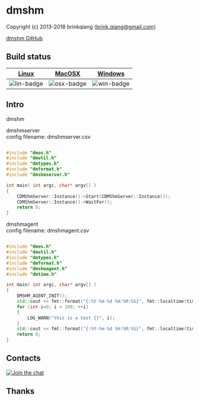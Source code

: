 # dmshm

Copyright (c) 2013-2018 brinkqiang (brink.qiang@gmail.com)

[dmshm GitHub](https://github.com/brinkqiang/dmshm)

## Build status
| [Linux][lin-link] | [MacOSX][osx-link] | [Windows][win-link] |
| :---------------: | :----------------: | :-----------------: |
| ![lin-badge]      | ![osx-badge]       | ![win-badge]        |

[lin-badge]: https://travis-ci.org/brinkqiang/dmshm.svg?branch=master "Travis build status"
[lin-link]:  https://travis-ci.org/brinkqiang/dmshm "Travis build status"
[osx-badge]: https://travis-ci.org/brinkqiang/dmshm.svg?branch=master "Travis build status"
[osx-link]:  https://travis-ci.org/brinkqiang/dmshm "Travis build status"
[win-badge]: https://ci.appveyor.com/api/projects/status/github/brinkqiang/dmshm?branch=master&svg=true "AppVeyor build status"
[win-link]:  https://ci.appveyor.com/project/brinkqiang/dmshm "AppVeyor build status"

## Intro
dmshm

dmshmserver  
config filename: dmshmserver.csv
```cpp

#include "dmos.h"
#include "dmutil.h"
#include "dmtypes.h"
#include "dmformat.h"
#include "dmshmserver.h"

int main( int argc, char* argv[] )
{
    CDMShmServer::Instance()->Start(CDMShmServer::Instance());
    CDMShmServer::Instance()->WaitFor();
    return 0;
}

```

dmshmagent  
config filename: dmshmagent.csv
```cpp

#include "dmos.h"
#include "dmutil.h"
#include "dmtypes.h"
#include "dmformat.h"
#include "dmshmagent.h"
#include "dmtime.h"

int main( int argc, char* argv[] )
{
    DMSHM_AGENT_INIT();
    std::cout << fmt::format("{:%Y-%m-%d %H:%M:%S}", fmt::localtime(time(NULL))) << std::endl;
    for (int i=0; i < 100; ++i)
    {
        LOG_WARN("this is a test {}", i);
    }
    std::cout << fmt::format("{:%Y-%m-%d %H:%M:%S}", fmt::localtime(time(NULL))) << std::endl;
    return 0;
}

```
## Contacts
[![Join the chat](https://badges.gitter.im/brinkqiang/dmshm/Lobby.svg)](https://gitter.im/brinkqiang/dmshm)

## Thanks
